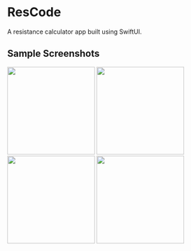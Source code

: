 # ResCode

A resistance calculator app built using SwiftUI.

## Sample Screenshots

<p float="middle">
<img src="https://user-images.githubusercontent.com/88886207/205181116-a7da09da-951f-4039-8da2-9580bd42553a.png" width="200"/>

<img src="https://user-images.githubusercontent.com/88886207/205181130-02ffbeb6-72ee-4028-9b12-f3e97f8b70db.png" width="200"/>

<img src="https://user-images.githubusercontent.com/88886207/205181143-c8e44f35-cb56-4dc4-8b53-9ce0080653d3.png" width="200"/>

<img src="https://user-images.githubusercontent.com/88886207/205181153-8cc0593e-f090-488b-bf68-e625faf54c00.png" width="200"/>
</p>
